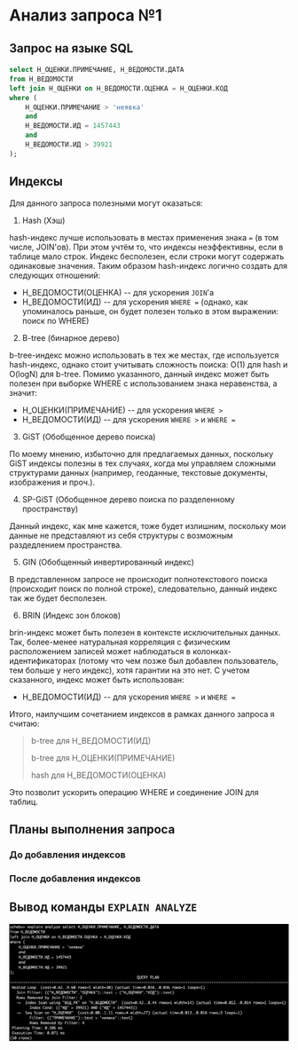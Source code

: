 # Анализ запроса №1

## Запрос на языке SQL

```sql
select Н_ОЦЕНКИ.ПРИМЕЧАНИЕ, Н_ВЕДОМОСТИ.ДАТА
from Н_ВЕДОМОСТИ
left join Н_ОЦЕНКИ on Н_ВЕДОМОСТИ.ОЦЕНКА = Н_ОЦЕНКИ.КОД
where (
    Н_ОЦЕНКИ.ПРИМЕЧАНИЕ > 'неявка'
    and
    Н_ВЕДОМОСТИ.ИД = 1457443
    and
    Н_ВЕДОМОСТИ.ИД > 39921
);
```

## Индексы

Для данного запроса полезными могут оказаться:

1) Hash (Хэш)

hash-индекс лучше использовать в местах применения знака `=` (в том числе, JOIN'ов). При этом учтём то, что индексы неэффективны, если в таблице мало строк. Индекс бесполезен, если строки могут содержать одинаковые значения. Таким образом hash-индекс логично создать для следующих отношений:

- Н_ВЕДОМОСТИ(ОЦЕНКА) -- для ускорения `JOIN`'а
- Н_ВЕДОМОСТИ(ИД) -- для ускорения `WHERE =` (однако, как упоминалось раньше, он будет полезен только в этом выражении: поиск по WHERE)

2) B-tree (бинарное дерево)

b-tree-индекс можно использовать в тех же местах, где используется hash-индекс, однако стоит учитывать сложность поиска: O(1) для hash и O(logN) для b-tree. Помимо указанного, данный индекс может быть полезен при выборке WHERE с использованием знака неравенства, а значит:

- Н_ОЦЕНКИ(ПРИМЕЧАНИЕ) -- для ускорения `WHERE >`
- Н_ВЕДОМОСТИ(ИД) -- для ускорения `WHERE >` и `WHERE =`

3) GiST (Обобщенное дерево поиска)

По моему мнению, избыточно для предлагаемых данных, поскольку GiST индексы полезны в тех случаях, когда мы управляем сложными структурами данных (например, геоданные, текстовые документы, изображения и проч.).

4) SP-GiST (Обобщенное дерево поиска по разделенному пространству)

Данный индекс, как мне кажется, тоже будет излишним, поскольку мои данные не представляют из себя структуры с возможным раздедлением пространства.

5) GIN (Обобщенный инвертированный индекс)

В представленном запросе не происходит полнотекстового поиска (происходит поиск по полной строке), следовательно, данный индекс так же будет бесполезен.

6) BRIN (Индекс зон блоков)

brin-индекс может быть полезен в контексте исключительных данных. Так, более-менее натуральная корреляция с физическим расположением записей может наблюдаться в колонках-идентификаторах (потому что чем позже был добавлен пользователь, тем больше у него индекс), хотя гарантии на это нет. С учетом сказанного, индекс может быть использован:

- Н_ВЕДОМОСТИ(ИД) -- для ускорения `WHERE >` и `WHERE =`

Итого, наилучшим сочетанием индексов в рамках данного запроса я считаю:

> b-tree для Н_ВЕДОМОСТИ(ИД)
>
> b-tree для Н_ОЦЕНКИ(ПРИМЕЧАНИЕ)
>
> hash для Н_ВЕДОМОСТИ(ОЦЕНКА)

Это позволит ускорить операцию WHERE и соединение JOIN для таблиц.

## Планы выполнения запроса

### До добавления индексов

### После добавления индексов

## Вывод команды `EXPLAIN ANALYZE`

![explain_analyze_q1](/lab4/query_1/img/explain_analyze_q1.png)
